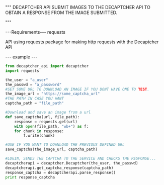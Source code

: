 """
    DECAPTCHER API
    	SUBMIT IMAGES TO THE DECAPTCHER API TO OBTAIN A RESPONSE
	FROM THE IMAGE SUBMITTED.

"""

---Requirements---
requests

API using requests package for making http requests with the 
        Decaptcher API


--- example ---
```python
from decaptcher_api import decaptcher
import requests

the_user = "a_user"
the_passwd = "a_password"
#SET SOME URL TO DOWNLOAD AN IMAGE IF YOU DONT HAVE ONE TO TEST.
the_image_url = "https://some_captcha_url"
#THE PATH IN CASE YOU WANT 
captcha_path = "file_path"

#Download and save an image from a url
def save_captcha(url, file_path):
    response = requests.get(url)
    with open(file_path, "wb+") as f:
	for chunk in response:
		f.write(chunk)

#USE IF YOU WANT TO DOWNLOAD THE PREVIOUS DEFINED URL
save_captcha(the_image_url, captcha_path)

#LOGIN, SENDS THE CAPTCHA TO THE SERVICE AND CHECKS THE RESPONSE...
decaptcherapi = decaptcher.Decaptcher(the_user, the_passwd)
decaptcherapi.get_captcha_response(captcha_path)
response_captcha = decaptcherapi.parse_response()
print response_captcha
```



